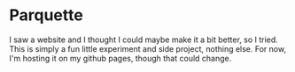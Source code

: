 
# Parquette
I saw a website and I thought I could maybe make it a bit better, so I tried.
This is simply a fun little experiment and side project, nothing else.
For now, I'm hosting it on my github pages, though that could change.

